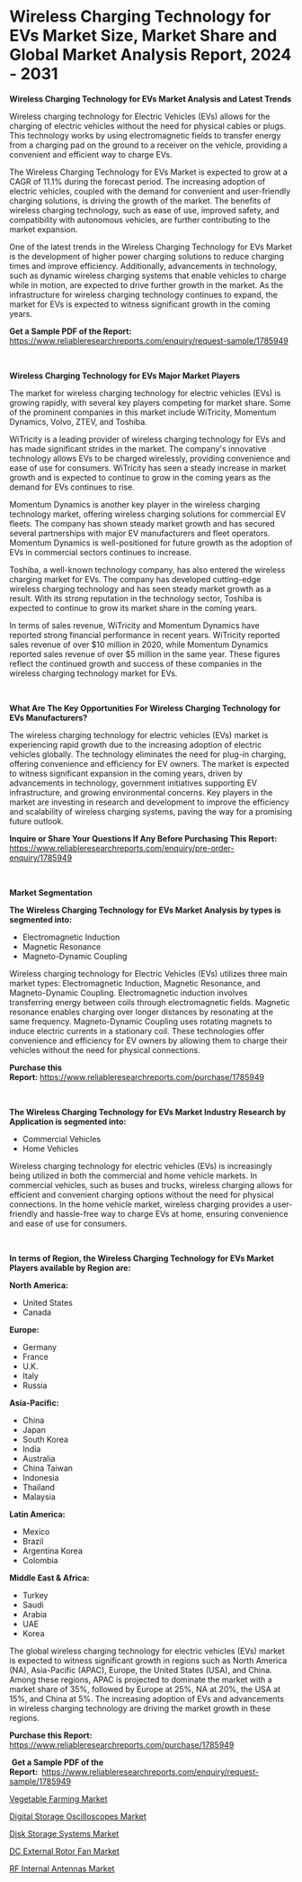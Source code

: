 <p><h1>Wireless Charging Technology for EVs Market Size, Market Share and Global Market Analysis Report, 2024 - 2031</h1></p><p><strong>Wireless Charging Technology for EVs Market Analysis and Latest Trends</strong></p>
<p><p>Wireless charging technology for Electric Vehicles (EVs) allows for the charging of electric vehicles without the need for physical cables or plugs. This technology works by using electromagnetic fields to transfer energy from a charging pad on the ground to a receiver on the vehicle, providing a convenient and efficient way to charge EVs.</p><p>The Wireless Charging Technology for EVs Market is expected to grow at a CAGR of 11.1% during the forecast period. The increasing adoption of electric vehicles, coupled with the demand for convenient and user-friendly charging solutions, is driving the growth of the market. The benefits of wireless charging technology, such as ease of use, improved safety, and compatibility with autonomous vehicles, are further contributing to the market expansion.</p><p>One of the latest trends in the Wireless Charging Technology for EVs Market is the development of higher power charging solutions to reduce charging times and improve efficiency. Additionally, advancements in technology, such as dynamic wireless charging systems that enable vehicles to charge while in motion, are expected to drive further growth in the market. As the infrastructure for wireless charging technology continues to expand, the market for EVs is expected to witness significant growth in the coming years.</p></p>
<p><strong>Get a Sample PDF of the Report:&nbsp;</strong> <a href="https://www.reliableresearchreports.com/enquiry/request-sample/1785949">https://www.reliableresearchreports.com/enquiry/request-sample/1785949</a></p>
<p>&nbsp;</p>
<p><strong>Wireless Charging Technology for EVs Major Market Players</strong></p>
<p><p>The market for wireless charging technology for electric vehicles (EVs) is growing rapidly, with several key players competing for market share. Some of the prominent companies in this market include WiTricity, Momentum Dynamics, Volvo, ZTEV, and Toshiba.</p><p>WiTricity is a leading provider of wireless charging technology for EVs and has made significant strides in the market. The company's innovative technology allows EVs to be charged wirelessly, providing convenience and ease of use for consumers. WiTricity has seen a steady increase in market growth and is expected to continue to grow in the coming years as the demand for EVs continues to rise.</p><p>Momentum Dynamics is another key player in the wireless charging technology market, offering wireless charging solutions for commercial EV fleets. The company has shown steady market growth and has secured several partnerships with major EV manufacturers and fleet operators. Momentum Dynamics is well-positioned for future growth as the adoption of EVs in commercial sectors continues to increase.</p><p>Toshiba, a well-known technology company, has also entered the wireless charging market for EVs. The company has developed cutting-edge wireless charging technology and has seen steady market growth as a result. With its strong reputation in the technology sector, Toshiba is expected to continue to grow its market share in the coming years.</p><p>In terms of sales revenue, WiTricity and Momentum Dynamics have reported strong financial performance in recent years. WiTricity reported sales revenue of over $10 million in 2020, while Momentum Dynamics reported sales revenue of over $5 million in the same year. These figures reflect the continued growth and success of these companies in the wireless charging technology market for EVs.</p></p>
<p>&nbsp;</p>
<p><strong>What Are The Key Opportunities For Wireless Charging Technology for EVs Manufacturers?</strong></p>
<p><p>The wireless charging technology for electric vehicles (EVs) market is experiencing rapid growth due to the increasing adoption of electric vehicles globally. The technology eliminates the need for plug-in charging, offering convenience and efficiency for EV owners. The market is expected to witness significant expansion in the coming years, driven by advancements in technology, government initiatives supporting EV infrastructure, and growing environmental concerns. Key players in the market are investing in research and development to improve the efficiency and scalability of wireless charging systems, paving the way for a promising future outlook.</p></p>
<p><strong>Inquire or Share Your Questions If Any Before Purchasing This Report:</strong> <a href="https://www.reliableresearchreports.com/enquiry/pre-order-enquiry/1785949">https://www.reliableresearchreports.com/enquiry/pre-order-enquiry/1785949</a></p>
<p>&nbsp;</p>
<p><strong>Market Segmentation</strong></p>
<p><strong>The Wireless Charging Technology for EVs Market Analysis by types is segmented into:</strong></p>
<p><ul><li>Electromagnetic Induction</li><li>Magnetic Resonance</li><li>Magneto-Dynamic Coupling</li></ul></p>
<p><p>Wireless charging technology for Electric Vehicles (EVs) utilizes three main market types: Electromagnetic Induction, Magnetic Resonance, and Magneto-Dynamic Coupling. Electromagnetic induction involves transferring energy between coils through electromagnetic fields. Magnetic resonance enables charging over longer distances by resonating at the same frequency. Magneto-Dynamic Coupling uses rotating magnets to induce electric currents in a stationary coil. These technologies offer convenience and efficiency for EV owners by allowing them to charge their vehicles without the need for physical connections.</p></p>
<p><strong>Purchase this Report:&nbsp;</strong><a href="https://www.reliableresearchreports.com/purchase/1785949">https://www.reliableresearchreports.com/purchase/1785949</a></p>
<p>&nbsp;</p>
<p><strong>The Wireless Charging Technology for EVs Market Industry Research by Application is segmented into:</strong></p>
<p><ul><li>Commercial Vehicles</li><li>Home Vehicles</li></ul></p>
<p><p>Wireless charging technology for electric vehicles (EVs) is increasingly being utilized in both the commercial and home vehicle markets. In commercial vehicles, such as buses and trucks, wireless charging allows for efficient and convenient charging options without the need for physical connections. In the home vehicle market, wireless charging provides a user-friendly and hassle-free way to charge EVs at home, ensuring convenience and ease of use for consumers.</p></p>
<p>&nbsp;</p>
<p><strong>In terms of Region, the Wireless Charging Technology for EVs Market Players available by Region are:</strong></p>
<p>
    <p> <strong> North America: </strong>
        <ul>
            <li>United States</li>
            <li>Canada</li>
        </ul>
        </p> 
    <p> <strong> Europe: </strong>
        <ul>
            <li>Germany</li>
            <li>France</li>
            <li>U.K.</li>
            <li>Italy</li>
            <li>Russia</li>
        </ul>
        </p> 
    <p> <strong> Asia-Pacific: </strong>
        <ul>
            <li>China</li>
            <li>Japan</li>
            <li>South Korea</li>
            <li>India</li>
            <li>Australia</li>
            <li>China Taiwan</li>
            <li>Indonesia</li>
            <li>Thailand</li>
            <li>Malaysia</li>
        </ul>
        </p> 
    <p> <strong> Latin America: </strong>
        <ul>
            <li>Mexico</li>
            <li>Brazil</li>
            <li>Argentina Korea</li>
            <li>Colombia</li>
        </ul>
        </p> 
    <p> <strong> Middle East & Africa: </strong>
        <ul>
            <li>Turkey</li>
            <li>Saudi</li>
            <li>Arabia</li>
            <li>UAE</li>
            <li>Korea</li>
        </ul>
    </p>
    </p>
<p><p>The global wireless charging technology for electric vehicles (EVs) market is expected to witness significant growth in regions such as North America (NA), Asia-Pacific (APAC), Europe, the United States (USA), and China. Among these regions, APAC is projected to dominate the market with a market share of 35%, followed by Europe at 25%, NA at 20%, the USA at 15%, and China at 5%. The increasing adoption of EVs and advancements in wireless charging technology are driving the market growth in these regions.</p></p>
<p><strong>Purchase this Report: </strong><a href="https://www.reliableresearchreports.com/purchase/1785949">https://www.reliableresearchreports.com/purchase/1785949</a></p>
<p>&nbsp;<strong>Get a Sample PDF of the Report:&nbsp;&nbsp;</strong><a href="https://www.reliableresearchreports.com/enquiry/request-sample/1785949">https://www.reliableresearchreports.com/enquiry/request-sample/1785949</a></p>
<p><strong></strong></p>
<p><p><a href="https://medium.com/@greisdukagjini2014/vegetable-farming-market-share-evolution-and-market-growth-trends-2024-2031-6fd1a48a312b">Vegetable Farming Market</a></p><p><a href="https://medium.com/@lorimyers95/digital-storage-oscilloscopes-market-analysis-and-sze-forecasted-for-period-from-2024-to-2031-f910c4f55bfc">Digital Storage Oscilloscopes Market</a></p><p><a href="https://medium.com/@lorimyers95/disk-storage-systems-market-trends-forecast-and-competitive-analysis-to-2031-92a986d64025">Disk Storage Systems Market</a></p><p><a href="https://github.com/jerrycopelandthomaswsqd8q/Market-Research-Report-List-1/blob/main/dc-external-rotor-fan-market.md">DC External Rotor Fan Market</a></p><p><a href="https://github.com/brenzgnarento/Market-Research-Report-List-1/blob/main/rf-internal-antennas-market.md">RF Internal Antennas Market</a></p></p>